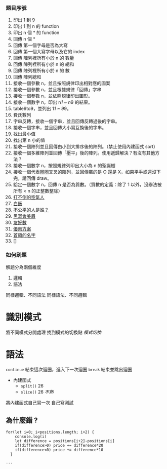 ### 題目序號
1. 印出 1 到 9
2. 印出 1 到 n 的 function
3. 印出 n 個 * 的 function
4. 回傳 n 個 *
5. 回傳 第一個字母是否為大寫
6. 回傳 第一個大寫字母以及它的 index
7. 回傳 陣列裡所有小於 n 的 數量
8. 回傳 陣列裡所有小於 n 的 總和
9. 回傳 陣列裡所有小於 n 的 數
10. 回傳 陣列總和
11. 接收一個參數 n，並且按照規律印出相對應的圖案
12. 接收一個參數 n，並且根據規律「回傳」字串
13. 接收一個參數 n，並依照規律印出圖形。
14. 接收一個數字 n，印出 n*1 ~ n*9 的結果。
15. table9to9，並列出 1*1 ~ 9*9。
16. 費氏數列
17. 字串反轉，接收一個字串，並且回傳反轉過後的字串。
18. 接收一個字串，並且回傳大小寫互換後的字串。
19. 找出最小值
20. 找出第 n 小的值
21. 接收一個陣列並且回傳由小到大排序後的陣列。（禁止使用內建函式 sort）
22. 接收一個多維陣列並回傳「壓平」後的陣列。使用遞歸解決？有沒有其他方法？
23. 接收一個數字 n，按照規律列印出大小為 n 的聖誕樹
24. 接收一個代表圈圈叉叉的陣列，並回傳贏的是 O 還是 X，如果平手或還沒下完，請回傳 draw。
25. 給定一個數字 n，回傳 n 是否為質數。（質數的定義：除了 1 以外，沒辦法被所有 < n 的正整數整除）
26. [打不倒的空氣人](http://lidemy-oj.s3-website-ap-southeast-1.amazonaws.com/problems/10)
27. [白飯](http://lidemy-oj.s3-website-ap-southeast-1.amazonaws.com/problems/11)
28. [不公平的人是誰？](http://lidemy-oj.s3-website-ap-southeast-1.amazonaws.com/problems/9)
29. [黑澀會美眉](http://lidemy-oj.s3-website-ap-southeast-1.amazonaws.com/problems/8)
30. [友好數](http://lidemy-oj.s3-website-ap-southeast-1.amazonaws.com/problems/12)
31. [優惠方案](http://lidemy-oj.s3-website-ap-southeast-1.amazonaws.com/problems/13)
32. [首領的名字](http://lidemy-oj.s3-website-ap-southeast-1.amazonaws.com/problems/14)
33. []

### 如何刷題
解題分為兩個維度
1. 邏輯
2. 語法

同樣邏輯、不同語法
同樣語法、不同邏輯

# 識別模式
將不同模式分開處理
找到模式的切換點 *模式切換*

# 語法
`continue` 結束這次迴圈，進入下一次迴圈
`break` 結束並跳出迴圈
- 內建函式
  - `split()` 26
  - `slice()` 26 *不熟*

將內建函式自己寫一次
自己寫測試

## 為什麼錯 ?
``` 
for(let i=0; i<positions.length; i+2) {
    console.log(i)
    let difference = positions[i+2]-positions[i]
    if(difference>0) price += difference*20
    if(difference<0) price += difference*10
  }

···